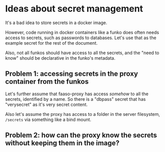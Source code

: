 # Ideas about secret management

It's a bad idea to store secrets in a docker image.

However, code running in docker containers like a funko does often needs
access to secrets, such as passwords to databases. Let's use that as the
example secret for the rest of the document.

Also, not all funkos should have access to all the secrets, and the 
"need to know" should be declarative in the funko's metadata.

## Problem 1: accessing secrets in the proxy container from the funkos 

Let's further assume that faaso-proxy has access *somehow* to all the secrets,
identified by a name. So there is a "dbpass" secret that has "verysecret" as
it's very secret content.

Also let's assume the proxy has access to a folder in the server filesystem,
`/secrets` via something like a bind mount.

## Problem 2: how can the proxy know the secrets without keeping them in the image?